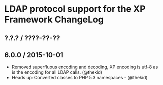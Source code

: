 LDAP protocol support for the XP Framework ChangeLog
========================================================================

## ?.?.? / ????-??-??

## 6.0.0 / 2015-10-01

* Removed superfluous encoding and decoding, XP encoding is utf-8 as is
  the encoding for all LDAP calls.
  (@thekid)
* Heads up: Converted classes to PHP 5.3 namespaces - (@thekid)
